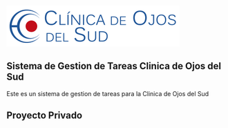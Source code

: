 <img src="/public/images/logo_cos.png">

## Sistema de Gestion de Tareas Clinica de Ojos del Sud

Este es un sistema de gestion de tareas para la Clinica de Ojos del Sud

## Proyecto Privado 
